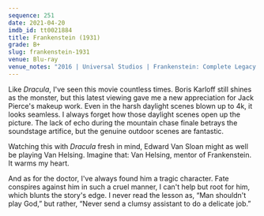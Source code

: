 ```yaml
---
sequence: 251
date: 2021-04-20
imdb_id: tt0021884
title: Frankenstein (1931)
grade: B+
slug: frankenstein-1931
venue: Blu-ray
venue_notes: "2016 | Universal Studios | Frankenstein: Complete Legacy Collection"
---
```


Like <span data-imdb-id="tt0021814">_Dracula_</span>, I've seen this movie countless times. Boris Karloff still shines as the monster, but this latest viewing gave me a new appreciation for Jack Pierce's makeup work. Even in the harsh daylight scenes blown up to 4k, it looks seamless. I always forget how those daylight scenes open up the picture. The lack of echo during the mountain chase finale betrays the soundstage artifice, but the genuine outdoor scenes are fantastic.

<!-- end -->

Watching this with _Dracula_ fresh in mind, Edward Van Sloan might as well be playing Van Helsing. Imagine that: Van Helsing, mentor of Frankenstein. It warms my heart.

And as for the doctor, I've always found him a tragic character. Fate conspires against him in such a cruel manner, I can't help but root for him, which blunts the story's edge. I never read the lesson as, “Man shouldn't play God,” but rather, “Never send a clumsy assistant to do a delicate job.”
